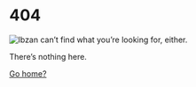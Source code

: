 # 404

![Ibzan can&rsquo;t find what you&rsquo;re looking for, either.](https://imagedelivery.net/nLmn9dzvNkBD5T8WEc0EPw/b0563833-cadc-497a-8560-1894abe1f500/full)

There&rsquo;s nothing here.

[Go home?](/)
